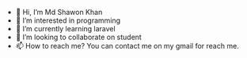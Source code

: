 - 👋 Hi, I’m Md Shawon Khan
- 👀 I’m interested in programming
- 🌱 I’m currently learning laravel
- 💞️ I’m looking to collaborate on student
- 📫 How to reach me? You can contact me on my gmail for reach me.

<!---
shawonkhan7777/shawonkhan7777 is a ✨ special ✨ repository because its `README.md` (this file) appears on your GitHub profile.
You can click the Preview link to take a look at your changes.
--->

